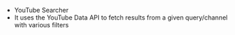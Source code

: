 * YouTube Searcher
* It uses the YouTube Data API to fetch results from a given query/channel with various filters
